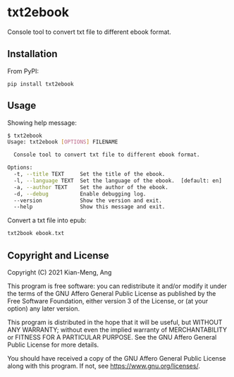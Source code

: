 # txt2ebook

Console tool to convert txt file to different ebook format.

## Installation

From PyPI:

```
pip install txt2ebook
```

## Usage

Showing help message:

```bash
$ txt2ebook
Usage: txt2ebook [OPTIONS] FILENAME

  Console tool to convert txt file to different ebook format.

Options:
  -t, --title TEXT     Set the title of the ebook.
  -l, --language TEXT  Set the language of the ebook.  [default: en]
  -a, --author TEXT    Set the author of the ebook.
  -d, --debug          Enable debugging log.
  --version            Show the version and exit.
  --help               Show this message and exit.
```

Convert a txt file into epub:

```bash
txt2book ebook.txt
```

## Copyright and License

Copyright (C) 2021 Kian-Meng, Ang

This program is free software: you can redistribute it and/or modify
it under the terms of the GNU Affero General Public License as
published by the Free Software Foundation, either version 3 of the
License, or (at your option) any later version.

This program is distributed in the hope that it will be useful,
but WITHOUT ANY WARRANTY; without even the implied warranty of
MERCHANTABILITY or FITNESS FOR A PARTICULAR PURPOSE.  See the
GNU Affero General Public License for more details.

You should have received a copy of the GNU Affero General Public License
along with this program.  If not, see <https://www.gnu.org/licenses/>.
